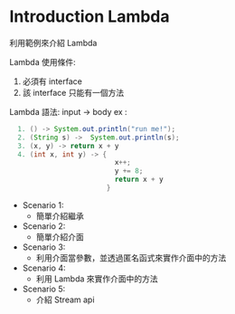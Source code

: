 # Introduction Lambda
利用範例來介紹 Lambda

Lambda 使用條件:
1. 必須有 interface
2. 該 interface 只能有一個方法

Lambda 語法:
input -> body
ex :
```java
  1. () -> System.out.println("run me!");
  2. (String s) ->  System.out.println(s);
  3. (x, y) -> return x + y
  4. (int x, int y) -> {
                          x++;
                          y += 8;
                          return x + y 
                        }
```

- Scenario 1:
  - 簡單介紹繼承
- Scenario 2:
  - 簡單介紹介面
- Scenario 3:
  - 利用介面當參數，並透過匿名函式來實作介面中的方法
- Scenario 4:
  - 利用 Lambda 來實作介面中的方法
- Scenario 5:
  - 介紹 Stream api

